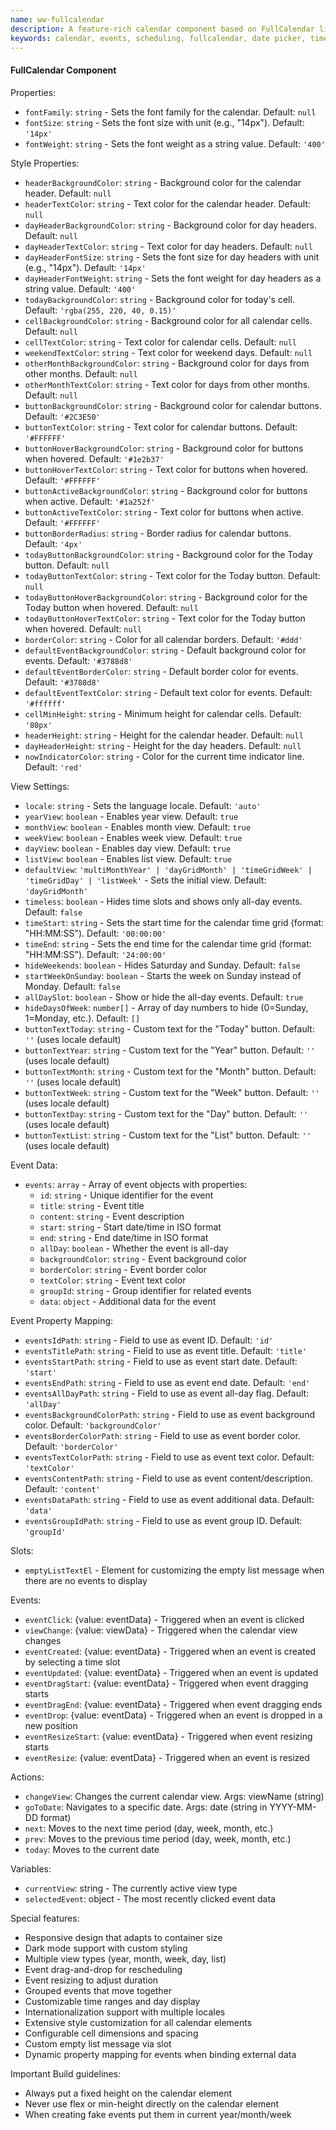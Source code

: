 ```yaml
---
name: ww-fullcalendar
description: A feature-rich calendar component based on FullCalendar library with multiple view types, event management, and extensive customization options
keywords: calendar, events, scheduling, fullcalendar, date picker, time slots, appointments
---
```


#### FullCalendar Component

Properties:
- `fontFamily`: `string` - Sets the font family for the calendar. Default: `null`
- `fontSize`: `string` - Sets the font size with unit (e.g., "14px"). Default: `'14px'`
- `fontWeight`: `string` - Sets the font weight as a string value. Default: `'400'`

Style Properties:
- `headerBackgroundColor`: `string` - Background color for the calendar header. Default: `null`
- `headerTextColor`: `string` - Text color for the calendar header. Default: `null`
- `dayHeaderBackgroundColor`: `string` - Background color for day headers. Default: `null`
- `dayHeaderTextColor`: `string` - Text color for day headers. Default: `null`
- `dayHeaderFontSize`: `string` - Sets the font size for day headers with unit (e.g., "14px"). Default: `'14px'`
- `dayHeaderFontWeight`: `string` - Sets the font weight for day headers as a string value. Default: `'400'`
- `todayBackgroundColor`: `string` - Background color for today's cell. Default: `'rgba(255, 220, 40, 0.15)'`
- `cellBackgroundColor`: `string` - Background color for all calendar cells. Default: `null`
- `cellTextColor`: `string` - Text color for calendar cells. Default: `null`
- `weekendTextColor`: `string` - Text color for weekend days. Default: `null`
- `otherMonthBackgroundColor`: `string` - Background color for days from other months. Default: `null`
- `otherMonthTextColor`: `string` - Text color for days from other months. Default: `null`
- `buttonBackgroundColor`: `string` - Background color for calendar buttons. Default: `'#2C3E50'`
- `buttonTextColor`: `string` - Text color for calendar buttons. Default: `'#FFFFFF'`
- `buttonHoverBackgroundColor`: `string` - Background color for buttons when hovered. Default: `'#1e2b37'`
- `buttonHoverTextColor`: `string` - Text color for buttons when hovered. Default: `'#FFFFFF'`
- `buttonActiveBackgroundColor`: `string` - Background color for buttons when active. Default: `'#1a252f'`
- `buttonActiveTextColor`: `string` - Text color for buttons when active. Default: `'#FFFFFF'`
- `buttonBorderRadius`: `string` - Border radius for calendar buttons. Default: `'4px'`
- `todayButtonBackgroundColor`: `string` - Background color for the Today button. Default: `null`
- `todayButtonTextColor`: `string` - Text color for the Today button. Default: `null`
- `todayButtonHoverBackgroundColor`: `string` - Background color for the Today button when hovered. Default: `null`
- `todayButtonHoverTextColor`: `string` - Text color for the Today button when hovered. Default: `null`
- `borderColor`: `string` - Color for all calendar borders. Default: `'#ddd'`
- `defaultEventBackgroundColor`: `string` - Default background color for events. Default: `'#3788d8'`
- `defaultEventBorderColor`: `string` - Default border color for events. Default: `'#3788d8'`
- `defaultEventTextColor`: `string` - Default text color for events. Default: `'#ffffff'`
- `cellMinHeight`: `string` - Minimum height for calendar cells. Default: `'80px'`
- `headerHeight`: `string` - Height for the calendar header. Default: `null`
- `dayHeaderHeight`: `string` - Height for the day headers. Default: `null`
- `nowIndicatorColor`: `string` - Color for the current time indicator line. Default: `'red'`

View Settings:
- `locale`: `string` - Sets the language locale. Default: `'auto'`
- `yearView`: `boolean` - Enables year view. Default: `true`
- `monthView`: `boolean` - Enables month view. Default: `true`
- `weekView`: `boolean` - Enables week view. Default: `true`
- `dayView`: `boolean` - Enables day view. Default: `true`
- `listView`: `boolean` - Enables list view. Default: `true`
- `defaultView`: `'multiMonthYear' | 'dayGridMonth' | 'timeGridWeek' | 'timeGridDay' | 'listWeek'` - Sets the initial view. Default: `'dayGridMonth'`
- `timeless`: `boolean` - Hides time slots and shows only all-day events. Default: `false`
- `timeStart`: `string` - Sets the start time for the calendar time grid (format: "HH:MM:SS"). Default: `'00:00:00'`
- `timeEnd`: `string` - Sets the end time for the calendar time grid (format: "HH:MM:SS"). Default: `'24:00:00'`
- `hideWeekends`: `boolean` - Hides Saturday and Sunday. Default: `false`
- `startWeekOnSunday`: `boolean` - Starts the week on Sunday instead of Monday. Default: `false`
- `allDaySlot`: `boolean` - Show or hide the all-day events. Default: `true`
- `hideDaysOfWeek`: `number[]` - Array of day numbers to hide (0=Sunday, 1=Monday, etc.). Default: `[]`
- `buttonTextToday`: `string` - Custom text for the "Today" button. Default: `''` (uses locale default)
- `buttonTextYear`: `string` - Custom text for the "Year" button. Default: `''` (uses locale default)
- `buttonTextMonth`: `string` - Custom text for the "Month" button. Default: `''` (uses locale default)
- `buttonTextWeek`: `string` - Custom text for the "Week" button. Default: `''` (uses locale default)
- `buttonTextDay`: `string` - Custom text for the "Day" button. Default: `''` (uses locale default)
- `buttonTextList`: `string` - Custom text for the "List" button. Default: `''` (uses locale default)

Event Data:
- `events`: `array` - Array of event objects with properties:
  - `id`: `string` - Unique identifier for the event
  - `title`: `string` - Event title
  - `content`: `string` - Event description
  - `start`: `string` - Start date/time in ISO format
  - `end`: `string` - End date/time in ISO format
  - `allDay`: `boolean` - Whether the event is all-day
  - `backgroundColor`: `string` - Event background color
  - `borderColor`: `string` - Event border color
  - `textColor`: `string` - Event text color
  - `groupId`: `string` - Group identifier for related events
  - `data`: `object` - Additional data for the event

Event Property Mapping:
- `eventsIdPath`: `string` - Field to use as event ID. Default: `'id'`
- `eventsTitlePath`: `string` - Field to use as event title. Default: `'title'`
- `eventsStartPath`: `string` - Field to use as event start date. Default: `'start'`
- `eventsEndPath`: `string` - Field to use as event end date. Default: `'end'`
- `eventsAllDayPath`: `string` - Field to use as event all-day flag. Default: `'allDay'`
- `eventsBackgroundColorPath`: `string` - Field to use as event background color. Default: `'backgroundColor'`
- `eventsBorderColorPath`: `string` - Field to use as event border color. Default: `'borderColor'`
- `eventsTextColorPath`: `string` - Field to use as event text color. Default: `'textColor'`
- `eventsContentPath`: `string` - Field to use as event content/description. Default: `'content'`
- `eventsDataPath`: `string` - Field to use as event additional data. Default: `'data'`
- `eventsGroupIdPath`: `string` - Field to use as event group ID. Default: `'groupId'`

Slots:
- `emptyListTextEl` - Element for customizing the empty list message when there are no events to display

Events:
- `eventClick`: {value: eventData} - Triggered when an event is clicked
- `viewChange`: {value: viewData} - Triggered when the calendar view changes
- `eventCreated`: {value: eventData} - Triggered when an event is created by selecting a time slot
- `eventUpdated`: {value: eventData} - Triggered when an event is updated
- `eventDragStart`: {value: eventData} - Triggered when event dragging starts
- `eventDragEnd`: {value: eventData} - Triggered when event dragging ends
- `eventDrop`: {value: eventData} - Triggered when an event is dropped in a new position
- `eventResizeStart`: {value: eventData} - Triggered when event resizing starts
- `eventResize`: {value: eventData} - Triggered when an event is resized

Actions:
- `changeView`: Changes the current calendar view. Args: viewName (string)
- `goToDate`: Navigates to a specific date. Args: date (string in YYYY-MM-DD format)
- `next`: Moves to the next time period (day, week, month, etc.)
- `prev`: Moves to the previous time period (day, week, month, etc.)
- `today`: Moves to the current date

Variables:
- `currentView`: string - The currently active view type
- `selectedEvent`: object - The most recently clicked event data

Special features:
- Responsive design that adapts to container size
- Dark mode support with custom styling
- Multiple view types (year, month, week, day, list)
- Event drag-and-drop for rescheduling
- Event resizing to adjust duration
- Grouped events that move together
- Customizable time ranges and day display
- Internationalization support with multiple locales
- Extensive style customization for all calendar elements
- Configurable cell dimensions and spacing
- Custom empty list message via slot
- Dynamic property mapping for events when binding external data

Important Build guidelines:
- Always put a fixed height on the calendar element
- Never use flex or min-height directly on the calendar element
- When creating fake events put them in current year/month/week